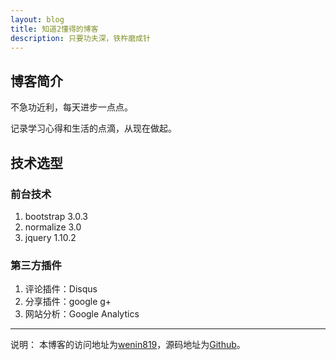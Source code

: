 ```yaml
---
layout: blog
title: 知道2懂得的博客
description: 只要功夫深，铁杵磨成针
---
```


## 博客简介

不急功近利，每天进步一点点。

记录学习心得和生活的点滴，从现在做起。

## 技术选型

### 前台技术

1. bootstrap 3.0.3
1. normalize 3.0
1. jquery 1.10.2

### 第三方插件

1. 评论插件：Disqus
1. 分享插件：google g+
1. 网站分析：Google Analytics

- - -
说明：
本博客的访问地址为[wenin819][]，源码地址为[Github][myGithub]。

 [wenin819]:   http://wenin819.com "wenin819"
 [myGithub]:   https://github.com/wenin819/wenin819.github.io
